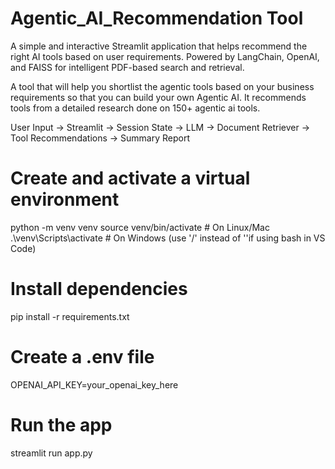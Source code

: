 # Agentic_AI_Recommendation Tool

A simple and interactive Streamlit application that helps recommend the right AI tools based on user requirements. Powered by LangChain, OpenAI, and FAISS for intelligent PDF-based search and retrieval.

A tool that will help you shortlist the agentic tools based on your business requirements so that you can build your own Agentic AI.
It recommends tools from a detailed research done on 150+ agentic ai tools.

User Input → Streamlit → Session State → LLM → Document Retriever → Tool Recommendations → Summary Report

# Create and activate a virtual environment
python -m venv venv
source venv/bin/activate        # On Linux/Mac
.\venv\Scripts\activate         # On Windows (use '/' instead of '\'if using bash in VS Code) 

# Install dependencies
pip install -r requirements.txt

# Create a .env file
OPENAI_API_KEY=your_openai_key_here

# Run the app
streamlit run app.py
